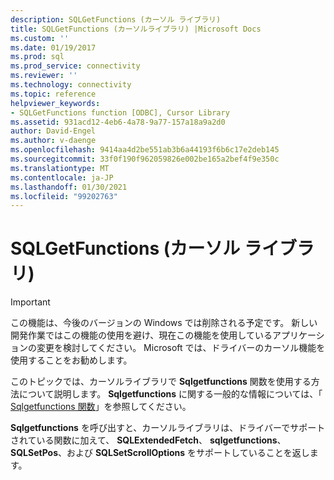 ```yaml
---
description: SQLGetFunctions (カーソル ライブラリ)
title: SQLGetFunctions (カーソルライブラリ) |Microsoft Docs
ms.custom: ''
ms.date: 01/19/2017
ms.prod: sql
ms.prod_service: connectivity
ms.reviewer: ''
ms.technology: connectivity
ms.topic: reference
helpviewer_keywords:
- SQLGetFunctions function [ODBC], Cursor Library
ms.assetid: 931acd12-4eb6-4a78-9a77-157a18a9a2d0
author: David-Engel
ms.author: v-daenge
ms.openlocfilehash: 9414aa4d2be551ab3b6a44193f6b6c17e2deb145
ms.sourcegitcommit: 33f0f190f962059826e002be165a2bef4f9e350c
ms.translationtype: MT
ms.contentlocale: ja-JP
ms.lasthandoff: 01/30/2021
ms.locfileid: "99202763"
---
```

# <a name="sqlgetfunctions-cursor-library"></a>SQLGetFunctions (カーソル ライブラリ)
> [!IMPORTANT]  
>  この機能は、今後のバージョンの Windows では削除される予定です。 新しい開発作業ではこの機能の使用を避け、現在この機能を使用しているアプリケーションの変更を検討してください。 Microsoft では、ドライバーのカーソル機能を使用することをお勧めします。  
  
 このトピックでは、カーソルライブラリで **Sqlgetfunctions** 関数を使用する方法について説明します。 **Sqlgetfunctions** に関する一般的な情報については、「 [Sqlgetfunctions 関数](../../../odbc/reference/syntax/sqlgetfunctions-function.md)」を参照してください。  
  
 **Sqlgetfunctions** を呼び出すと、カーソルライブラリは、ドライバーでサポートされている関数に加えて、 **SQLExtendedFetch**、 **sqlgetfunctions**、 **SQLSetPos**、および **SQLSetScrollOptions** をサポートしていることを返します。

